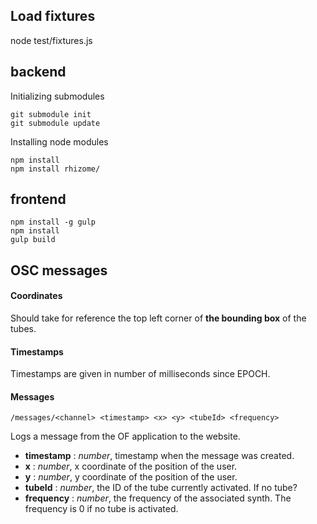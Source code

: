 Load fixtures
--------------

node test/fixtures.js

backend
--------

Initializing submodules

```
git submodule init
git submodule update
```

Installing node modules

```
npm install
npm install rhizome/
```

frontend
----------

```
npm install -g gulp
npm install
gulp build
```

OSC messages
--------------

#### Coordinates

Should take for reference the top left corner of **the bounding box** of the tubes.


#### Timestamps

Timestamps are given in number of milliseconds since EPOCH.


#### Messages

```
/messages/<channel> <timestamp> <x> <y> <tubeId> <frequency>
```
Logs a message from the OF application to the website. 
- **timestamp** : *number*, timestamp when the message was created.
- **x** : *number*, x coordinate of the position of the user. 
- **y** : *number*, y coordinate of the position of the user. 
- **tubeId** : *number*, the ID of the tube currently activated. If no tube?
- **frequency** : *number*, the frequency of the associated synth. The frequency is 0 if no tube is activated.
